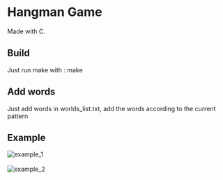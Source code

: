 # Hangman Game
Made with C.

## Build
Just run make with : make

## Add words
Just add words in worlds_list.txt, add the words according to the current pattern

## Example
![example_1](https://raw.githubusercontent.com/VT-Ambu/HangmanGame/master/example/example_1.png?raw=true)
<br>
<br>
![example_2](https://raw.githubusercontent.com/VT-Ambu/HangmanGame/master/example/example_2.png?raw=true)
